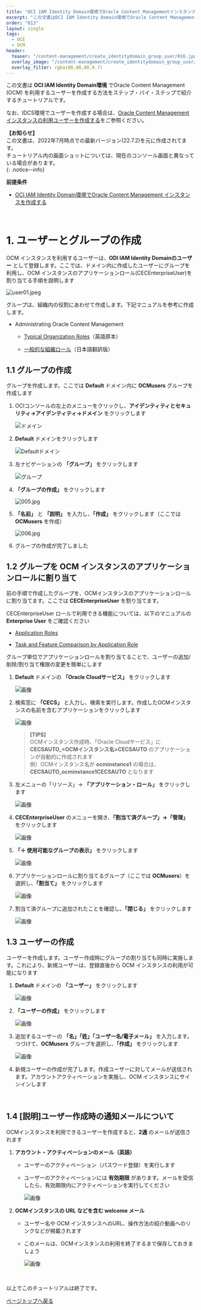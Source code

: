 ```yaml
---
title: "OCI IAM Identity Domain環境でOracle Content Managementインスタンスの利用ユーザーを作成する"
excerpt: "この文書はOCI IAM Identity Domain環境でOracle Content Managementを利用するユーザーを作成する方法をステップ・バイ・ステップで紹介するチュートリアルです"
order: "013"
layout: single
tags:
  - OCE
  - OCM
header:
  teaser: "/content-management/create_identitydomain_group_user/016.jpg"
  overlay_image: "/content-management/create_identitydomain_group_user/016.jpg"
  overlay_filter: rgba(80,80,80,0.7)
---
```


この文書は **OCI IAM Identity Domain環境** でOracle Content Management (OCM) を利用するユーザーを作成する方法をステップ・バイ・ステップで紹介するチュートリアルです。

なお、IDCS環境でユーザーを作成する場合は、[Oracle Content Management インスタンスの利用ユーザーを作成する](../create_idcs_group_user)をご参照ください。


**【お知らせ】**  
この文書は、2022年7月時点での最新バージョン(22.7.2)を元に作成されてます。  
チュートリアル内の画面ショットについては、現在のコンソール画面と異なっている場合があります。  
{: .notice--info}

**前提条件**
- [OCI IAM Identity Domain環境でOracle Content Management インスタンスを作成する](../create_ocm_instance_identitydomain)

<br>

# 1. ユーザーとグループの作成

OCM インスタンスを利用するユーザーは、**ODI IAM Identity Domainのユーザー** として登録します。ここでは、ドメイン内に作成したユーザーにグループを利用し、OCM インスタンスのアプリケーションロール(CECEnterpriseUser)を割り当てる手順を説明します

![user01.jpeg](001.jpg)

グループは、組織内の役割にあわせて作成します。下記マニュアルを参考に作成します。

- Administrating Oracle Content Management

    - [Typical Organization Roles](https://docs.oracle.com/en/cloud/paas/content-cloud/administer/typical-organization-roles.html)（英語原本）

    - [一般的な組織ロール](https://docs.oracle.com/cloud/help/ja/content-cloud/CECSA/GUID-0F493C82-1855-4A43-8A6B-E59A32B2EBC0.htm#CECSA-GUID-0F493C82-1855-4A43-8A6B-E59A32B2EBC0)（日本語翻訳版）



## 1.1 グループの作成

グループを作成します。ここでは **Default** ドメイン内に **OCMusers** グループを作成します

1. OCIコンソールの左上のメニューをクリックし、**アイデンティティとセキュリティ→アイデンティティ→ドメイン** をクリックします

    ![ドメイン](002.jpg)

1. **Default** ドメインをクリックします

    ![Defaultドメイン](003.jpg)

1. 左ナビゲーションの **「グループ」** をクリックします

    ![グループ](004.jpg)

1. **「グループの作成」** をクリックします

    ![005.jpg](005.jpg)

1. **「名前」** と **「説明」** を入力し、**「作成」** をクリックします（ここでは **OCMusers** を作成）

    ![006.jpg](006.jpg)

1. グループの作成が完了しました


## 1.2 グループを OCM インスタンスのアプリケーションロールに割り当て

前の手順で作成したグループを、OCMインスタンスのアプリケーションロールに割り当てます。ここでは **CECEnterpriseUser** を割り当てます。

CECEnterpriseUser ロールで利用できる機能については、以下のマニュアルの **Enterprise User** をご確認ください

+ [Application Roles](https://docs.oracle.com/en/cloud/paas/content-cloud/administer/application-roles.html)

+ [Task and Feature Comparison by Application Role](https://docs.oracle.com/en/cloud/paas/content-cloud/administer/task-and-feature-comparison-application-role.html)

グループ単位でアプリケーションロールを割り当てることで、ユーザーの追加/削除/割り当て権限の変更を簡単にします

1. **Default** ドメインの **「Oracle Cloudサービス」** をクリックします

    ![画像](007.jpg)

1. 検索窓に **「CECS」** と入力し、検索を実行します。作成したOCMインスタンスの名前を含むアプリケーションをクリックします

    ![画像](008.jpg)

    > **[TIPS]**  
    > OCMインスタンス作成時、「Oracle Cloudサービス」に **CECSAUTO_\<OCMインスタンス名\>CECSAUTO** のアプリケーションが自動的に作成されます  
    > 例）OCMインスタンス名が **ocminstance1** の場合は、**CECSAUTO_ocminstance1CECSAUTO** となります  

1. 左メニューの「リソース」→ **「アプリケーション・ロール」** をクリックします

    ![画像](009.jpg)

1. **CECEnterpriseUser** のメニューを開き、**「割当て済グループ」→「管理」** をクリックします

    ![画像](010.jpg)

1.  **「＋ 使用可能なグループの表示」** をクリックします

    ![画像](011.jpg)

1. アプリケーションロールに割り当てるグループ（ここでは **OCMusers**）を選択し、**「割当て」** をクリックします

    ![画像](012.jpg)

1. 割当て済グループに追加されたことを確認し、**「閉じる」** をクリックします

    ![画像](018.jpg)

## 1.3 ユーザーの作成

ユーザーを作成します。ユーザー作成時にグループの割り当ても同時に実施します。これにより、新規ユーザーは、登録直後から OCM インスタンスの利用が可能になります

1. **Default** ドメインの **「ユーザー」** をクリックします

    ![画像](013.jpg)

1. **「ユーザーの作成」** をクリックします

    ![画像](014.jpg)

1. 追加するユーザーの **「名」「姓」「ユーザー名/電子メール」** を入力します。つづけて、**OCMusers** グループを選択し、**「作成」** をクリックします

    ![画像](015.jpg)

1. 新規ユーザーの作成が完了します。作成ユーザーに対してメールが送信されます。アカウントアクティベーションを実施し、OCM インスタンスにサインインします

<br>

## 1.4 [説明]ユーザー作成時の通知メールについて

OCMインスタンスを利用できるユーザーを作成すると、**2通** のメールが送信されます

1. **アカウント・アクティベーションのメール（英語）**

    - ユーザーのアクティベーション（パスワード登録）を実行します
    - ユーザーのアクティベーションには **有効期限** があります。メールを受信したら、有効期限内にアクティベーションを実行してください

      ![画像](017.jpg)

1. **OCMインスタンスの URL などを含む welcome メール**

    - ユーザー名や OCM インスタンスへのURL、操作方法の紹介動画へのリンクなどが掲載されます
    - このメールは、OCMインスタンスの利用を終了するまで保存しておきましょう

      ![画像](016.jpg)



<br>

以上でこのチュートリアルは終了です。

[ページトップへ戻る](#top)
